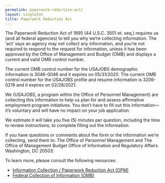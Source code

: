 ```yaml
---
permalink: paperwork-reduction-act/
layout: singleton
title: Paperwork Reduction Act
---
```


The Paperwork Reduction Act of 1995 (44 U.S.C. 3501 et. seq,) requires us (and all federal agencies) to tell you why we’re collecting information. The ‘act’ says an agency may not collect any information, and you’re not required to respond to the request for information, unless it has been approved by the Office of Management and Budget (OMB) and  displays a current and valid OMB control number. 

The current OMB control number for the USAJOBS demographic information is 3046-0046 and it expires on 05/31/2020. The current OMB control number for the USAJOBS profile and resume information is 3206-0219 and it expires on 02/28/2021.

We (USAJOBS, a program within the Office of Personnel Management) are collecting this information to help us plan for and assess affirmative employment program initiatives. You don’t have to fill out this information—it’s voluntary and will have no impact on your job application.  

We estimate it will take you five (5) minutes per question, including the time to review instructions, to complete filling out the information. 

If you have questions or comments about the form or the information we’re collecting, send them to:
The Office of Personnel Management and The Office of Management Budget
Office of Information and Regulatory Affairs
Washington, DC 20503.


To learn more, please consult the following resources:

* [Information Collection / Paperwork Reduction Act (OPM)](https://www.opm.gov/about-us/open-government/digital-government-strategy/fitara/paperwork-reduction-act-guide.pdf)
* [Federal Collection of Information (OMB)](https://www.whitehouse.gov/omb/information-regulatory-affairs/federal-collection-information/)
